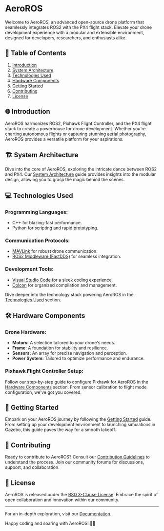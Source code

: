 # AeroROS

Welcome to AeroROS, an advanced open-source drone platform that seamlessly integrates ROS2 with the PX4 flight stack. Elevate your drone development experience with a modular and extensible environment, designed for developers, researchers, and enthusiasts alike.

## 🚀 Table of Contents

1. [Introduction](#introduction)
2. [System Architecture](#system-architecture)
3. [Technologies Used](#technologies-used)
4. [Hardware Components](#hardware-components)
5. [Getting Started](#getting-started)
6. [Contributing](#contributing)
7. [License](#license)

## 🌐 Introduction

AeroROS harmonizes ROS2, Pixhawk Flight Controller, and the PX4 flight stack to create a powerhouse for drone development. Whether you're charting autonomous flights or capturing stunning aerial photography, AeroROS provides a versatile platform for your aspirations.

## 🏗️ System Architecture

Dive into the core of AeroROS, exploring the intricate dance between ROS2 and PX4. Our [System Architecture](link-to-system-architecture) guide provides insights into the modular design, allowing you to grasp the magic behind the scenes.

## 💻 Technologies Used

### Programming Languages:
- C++ for blazing-fast performance.
- Python for scripting and rapid prototyping.

### Communication Protocols:
- [MAVLink](https://mavlink.io/en/) for robust drone communication.
- [ROS2 Middleware (FastDDS)](https://www.eprosima.com/index.php/products-all/eprosima-fast-dds) for seamless integration.

### Development Tools:
- [Visual Studio Code](https://code.visualstudio.com/) for a sleek coding experience.
- [Colcon](https://colcon.readthedocs.io/en/released/) for organized compilation and management.

Dive deeper into the technology stack powering AeroROS in the [Technologies Used](link-to-technologies-used) section.

## 🛠️ Hardware Components

### Drone Hardware:
- **Motors:** A selection tailored to your drone's needs.
- **Frame:** A foundation for stability and resilience.
- **Sensors:** An array for precise navigation and perception.
- **Power System:** Tailored to optimize performance and endurance.

### Pixhawk Flight Controller Setup:
Follow our step-by-step guide to configure Pixhawk for AeroROS in the [Hardware Components](link-to-hardware-components) section. From sensor calibration to flight mode configuration, we've got you covered.

## 🚀 Getting Started

Embark on your AeroROS journey by following the [Getting Started](link-to-getting-started) guide. From setting up your development environment to launching simulations in Gazebo, this guide paves the way for a smooth takeoff.

## 🤝 Contributing

Ready to contribute to AeroROS? Consult our [Contribution Guidelines](link-to-contribution-guidelines) to understand the process. Join our community forums for discussions, support, and collaboration.

## 📄 License

AeroROS is released under the [BSD 3-Clause License](https://opensource.org/license/bsd-3-clause/). Embrace the spirit of open collaboration and innovation within our community.

---

For an in-depth exploration, visit our [Documentation](https://www.notion.so/aeroros/Project-Book-741e2a5c854845a990ceb9827bd1e1ef).

Happy coding and soaring with AeroROS! 🚁✨

